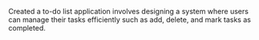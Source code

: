 Created a to-do list application involves designing a system where users can manage their tasks efficiently such as add, delete, and mark tasks as completed.
